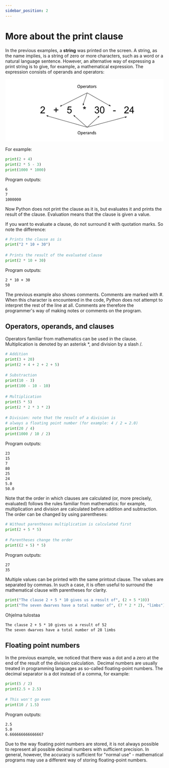 ```yaml
---
sidebar_position: 2
---
```


# More about the print clause

In the previous examples, a **string** was printed on the screen. A string, as the name implies, is a string of zero or more characters, such as a word or a natural language sentence. However, an alternative way of expressing a print string is to give, for example, a mathematical expression. The expression consists of operands and operators:

![Math expression](/static/img/img-en/w1-2.png)

For example:

```python 
print(2 + 4)
print(2 * 5 - 3)
print(1000 * 1000)
 ```

Program outputs:
```
6
7
1000000
 ```

Now Python does not print the clause as it is, but evaluates it and prints the result of the clause. Evaluation means that the clause is given a value.

If you want to evaluate a clause, do not surround it with quotation marks. So note the difference:

```python 
# Prints the clause as is
print("2 * 10 + 30")

# Prints the result of the evaluated clause
print(2 * 10 + 30)
 ```

Program outputs:
```
2 * 10 + 30
50
 ```

The previous example also shows comments. Comments are marked with #. When this character is encountered in the code, Python does not attempt to interpret the rest of the line at all. Comments are therefore the programmer's way of making notes or comments on the program.

## Operators, operands, and clauses

Operators familiar from mathematics can be used in the clause. Multiplication is denoted by an asterisk *, and division by a slash /.

```python 
# Addition
print(3 + 20)
print(2 + 4 + 2 + 2 + 5)

# Substraction
print(10 - 3)
print(100 - 10 - 10)

# Multiplication
print(5 * 5)
print(2 * 2 * 3 * 2)

# Division: note that the result of a division is 
# always a floating point number (for example: 4 / 2 = 2.0)
print(20 / 4)
print(1000 / 10 / 2)
 ```

Program outputs:
```
23
15
7
80
25
24
5.0
50.0
 ```

Note that the order in which clauses are calculated (or, more precisely, evaluated) follows the rules familiar from mathematics: for example, multiplication and division are calculated before addition and subtraction. The order can be changed by using parentheses:

```python 
# Without parentheses multiplication is calculated first
print(2 + 5 * 5)

# Parentheses change the order
print((2 + 5) * 5)
 ```

Program outputs:
```
27
35
 ```
Multiple values can be printed with the same printout clause. The values are separated by commas. In such a case, it is often useful to surround the mathematical clause with parentheses for clarity.

```python 
print("The clause 2 + 5 * 10 gives us a result of", (2 + 5 *10))
print("The seven dwarves have a total number of", (7 * 2 * 2), "limbs")
 ```

Ohjelma tulostaa
```
The clause 2 + 5 * 10 gives us a result of 52
The seven dwarves have a total number of 28 limbs
 ```

## Floating point numbers

In the previous example, we noticed that there was a dot and a zero at the end of the result of the division calculation.  Decimal numbers are usually treated in programming languages as so-called floating-point numbers. The decimal separator is a dot instead of a comma, for example:

```python 
print(5 / 2)
print(2.5 + 2.5)

# This won't go even
print(10 / 1.5)
 ```

Program outputs:
``` 
2.5
5.0
6.666666666666667
 ```

Due to the way floating point numbers are stored, it is not always possible to represent all possible decimal numbers with sufficient precision. In general, however, the accuracy is sufficient for "normal use" - mathematical programs may use a different way of storing floating-point numbers.